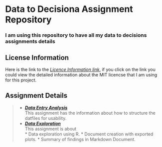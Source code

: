# Data to Decisiona Assignment Repository
### I am using this repository to have all my data to decisions assignments details

## License Information  
Here is the link to the [_Licence Information link_](https://github.com/anitha1987/anithaD2D/blob/master/LICENSE),   if you click on the link you could view the detailed information about the MIT licencse that I am using for this project.
## Assignment Details
> * [**_Data Entry Analysis_**]()  
 This assignment has the information about how to structure the datfiles for usability.
> * [**_Data Exploration_**]()  
  This assignment is about  
    * Data exploration using R.
    * Document creation with exported plots.
    * Summary of findings in Markdown Document.

